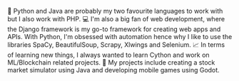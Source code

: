 🐍 Python and Java are probably my two favourite languages to work with but I also work with PHP. 💻 I'm also a big fan of web development, where the Django framework is my go-to framework for creating web apps and APIs. With Python, I'm obsessed with automation hence why I like to use the libraries SpaCy, BeautifulSoup, Scrapy, Xlwings and Selenium. 📈 In terms of learning new things, I always wanted to learn Cython and work on ML/Blockchain related projects. 🥇 My projects include creating a stock market simulator using Java and developing mobile games using Godot.

<!---
roshan-rm01/roshan-rm01 is a ✨ special ✨ repository because its `README.md` (this file) appears on your GitHub profile.
You can click the Preview link to take a look at your changes.
--->
